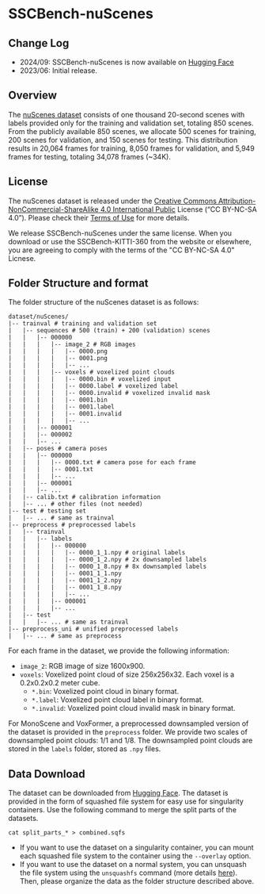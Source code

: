 # SSCBench-nuScenes

## Change Log
* 2024/09: SSCBench-nuScenes is now available on [Hugging Face](https://huggingface.co/datasets/ai4ce/SSCBench/tree/main/sscbench-nuscenes)
* 2023/06: Initial release.

## Overview
The [nuScenes dataset](https://www.nuscenes.org/nuscenes) consists of one thousand 20-second scenes with labels provided only for the training and validation set, totaling 850 scenes. From the publicly available 850 scenes, we allocate 500 scenes for training, 200 scenes for validation, and 150 scenes for testing. This distribution results in 20,064 frames for training, 8,050 frames for validation, and 5,949 frames for testing, totaling 34,078 frames (~34K). 

## License
The nuScenes dataset is released under the [Creative Commons Attribution-NonCommercial-ShareAlike 4.0 International Public](https://creativecommons.org/licenses/by-nc-sa/4.0/legalcode) License (“CC BY-NC-SA 4.0”). Please check their [Terms of Use](https://www.nuscenes.org/terms-of-use) for more details.

We release SSCBench-nuScenes under the same license. When you download or use the SSCBench-KITTI-360 from the website or elsewhere, you are agreeing to comply with the terms of the "CC BY-NC-SA 4.0" Licnese.

## Folder Structure and format
The folder structure of the nuScenes dataset is as follows:
```
dataset/nuScenes/
|-- trainval # training and validation set
|   |-- sequences # 500 (train) + 200 (validation) scenes
|   |   |-- 000000
|   |   |   |-- image_2 # RGB images
|   |   |   |   |-- 0000.png
|   |   |   |   |-- 0001.png
|   |   |   |   |-- ...
|   |   |   |-- voxels # voxelized point clouds
|   |   |   |   |-- 0000.bin # voxelized input
|   |   |   |   |-- 0000.label # voxelized label
|   |   |   |   |-- 0000.invalid # voxelized invalid mask
|   |   |   |   |-- 0001.bin
|   |   |   |   |-- 0001.label
|   |   |   |   |-- 0001.invalid
|   |   |   |   |-- ...
|   |   |-- 000001
|   |   |-- 000002
|   |   |-- ...
|   |-- poses # camera poses
|   |   |-- 000000
|   |   |   |-- 0000.txt # camera pose for each frame
|   |   |   |-- 0001.txt
|   |   |   |-- ...
|   |   |-- 000001
|   |   |-- ...
|   |-- calib.txt # calibration information
|   |-- ... # other files (not needed)
|-- test # testing set
|   |-- ... # same as trainval
|-- preprocess # preprocessed labels
|   |-- trainval
|   |   |-- labels
|   |   |   |-- 000000
|   |   |   |   |-- 0000_1_1.npy # original labels
|   |   |   |   |-- 0000_1_2.npy # 2x downsampled labels
|   |   |   |   |-- 0000_1_8.npy # 8x downsampled labels
|   |   |   |   |-- 0001_1_1.npy
|   |   |   |   |-- 0001_1_2.npy
|   |   |   |   |-- 0001_1_8.npy
|   |   |   |   |-- ...
|   |   |   |-- 000001
|   |   |   |-- ...
|   |-- test
|   |   |-- ... # same as trainval
|-- preprocess_uni # unified preprocessed labels
|   |-- ... # same as preprocess
```

For each frame in the dataset, we provide the following information:
* `image_2`: RGB image of size 1600x900.
* `voxels`: Voxelized point cloud of size 256x256x32. Each voxel is a 0.2x0.2x0.2 meter cube.
    * `*.bin`: Voxelized point cloud in binary format.
    * `*.label`: Voxelized point cloud label in binary format.
    * `*.invalid`: Voxelized point cloud invalid mask in binary format.

For MonoScene and VoxFormer, a preprocessed downsampled version of the dataset is provided in the `preprocess` folder. We provide two scales of downsampled point clouds: 1/1 and 1/8. The downsampled point clouds are stored in the `labels` folder, stored as `.npy` files.

## Data Download
The dataset can be downloaded from [Hugging Face](https://huggingface.co/datasets/ai4ce/SSCBench/tree/main/sscbench-nuscenes). The dataset is provided in the form of squashed file system for easy use for singularity containers. Use the following command to merge the split parts of the datasets.
```
cat split_parts_* > combined.sqfs
```
* If you want to use the dataset on a singularity container, you can mount each squashed file system to the container using the `--overlay` option.
* If you want to use the dataset on a normal system, you can unsquash the file system using the `unsquashfs` command (more details [here](https://manpages.ubuntu.com/manpages/focal/man1/unsquashfs.1.html)). Then, please organize the data as the folder structure described above.
